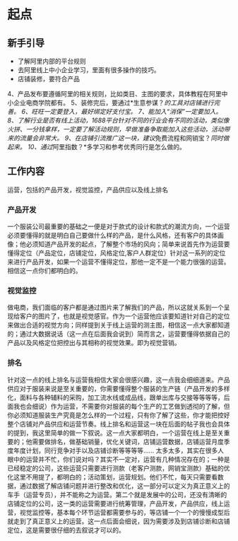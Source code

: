 # 起点

## 新手引导

- 了解阿里内部的平台规则
- 去阿里线上中小企业学习，里面有很多操作的技巧。
- 店铺装修，要符合产品

4、产品发布要遵循阿里的相关规则，比如类目、主图的要求，具体教程在阿里中小企业电商学院都有。
5、装修完后，要通过*生意参谋？*的工具对店铺进行完善。
6、旺旺一定要登入，最好绑定好支付宝。
7、能加入“消保”一定要加入。
8、了解行业是否有线上活动，1688平台针对不同的行业会有不同的活动，类似像火拼、一分钱拿样，一定要了解活动规则，早做准备争取能加入这些活动，活动带来的流量会非常大。
9、在店铺引流推广这一块，建议*免费流程和网销宝？*同时做起来。
10、通过*阿里指数？*多学习和参考优秀同行是怎么做的。

## 工作内容

运营，包括的产品开发，视觉监控，产品供应以及线上排名

### 产品开发

一个服装公司最重要的基础之一便是对于款式的设计和款式的潮流方向，一个运营必须要懂得的就是明白自己要做什么样的产品，是什么风格，还有客户的具体画像；他必须知道产品开发的起点，了解整个市场的风向；简单来说首先作为运营要懂得定位（产品定位，店铺定位，风格定位,客户人群定位）针对这一系列的定位来进行产品开发，如果一个运营不懂得定位，那他一定不是一个能力很强的运营。相信这一点你们都明白的。

### 视觉监控

做电商，我们面临的客户都是通过图片来了解我们的产品，所以这就关系到一个呈现给客户的图片了，也就是视觉感官。作为一个运营他应该要知道针对自己的定位来做出合适的视觉方向；同样提到关于线上运营的测主图，相信这一点大家都知道的；通过大数据说话（这一点在后面我会说到）简而言之，运营要懂得依据自己的产品以及风格定位把控出与其相称的视觉效果。即为视觉营销。

### 排名

针对这一点的线上排名与运营我相信大家会很感兴趣，这一点我会细细道来。产品供应对于服装来说是至关重要的，你需要懂得整个服装的生产链（产品开发的多样化，面料与各种辅料的采购，加工流水线或成品线，跟单出库与交接等等等等，后面我也会细说）作为运营，不需要你对服装的每个生产的工艺做到透彻的了解，但你必须知道服装生产究竟是怎么样的一个过程，只有你了解了这些，你才能把控好整个店铺对产品供应和运营节奏。线上排名和运营这一块在后面的帖子我也会具体的提到，我这里简单的做一下叙说。这一点大家都明白，一个运营在线上是至关重要的；他需要做排名，做基础销量，优化关键词，店铺运营数据，店铺运营月度季度年度计划，同行竞争对手以及店铺诊断等等等等...... 太多太多，其实在很多人眼中的运营并不忙，你们说对吗？其实不一定对，运营有几种情况存在的；一种是已经稳定的公司，这些运营只需要进行测款（老客户测款，网销宝测款）基础的优化这里不用提了，都明白的；活动策划，运营规划。他们不忙，每天只需要看数据，通过数据了解店铺问题并进行整改和优化，这一部分可以定义为真正意义上的车手（运营专员），并不能称之为运营。第二个就是发展中的公司，还没有清晰的店铺定位的公司，这一类的运营需要进行统筹管理，产品开发，产品供应，线上运营，视觉监控等，基本每个环节运营都需要参与的，等店铺一个一个的慢慢成型后就走到了真正意义上的运营。这一点后面会细说，因为需要涉及到店铺诊断和店铺定位，这是需要很仔细的去叙说才可以的。

